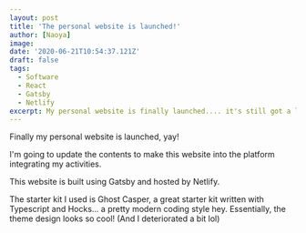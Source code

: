 ```yaml
---
layout: post
title: 'The personal website is launched!'
author: [Naoya]
image:
date: '2020-06-21T10:54:37.121Z'
draft: false
tags:
  - Software
  - React
  - Gatsby
  - Netlify
excerpt: My personal website is finally launched.... it's still got a lot of flaws but does the job!
---
```


Finally my personal website is launched, yay!

I'm going to update the contents to make this website into the platform integrating my activities.

This website is built using Gatsby and hosted by Netlify.

The starter kit I used is Ghost Casper, a great starter kit written with Typescript and Hocks... a pretty modern coding style hey.
Essentially, the theme design looks so cool! (And I deteriorated a bit lol)
